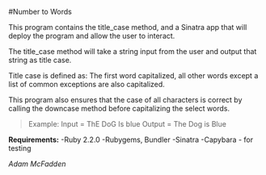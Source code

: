 #Number to Words

This program contains the title_case method, and a Sinatra app that will deploy the program and allow the user to interact.

The title_case method will take a string input from the user and output that string as title case.

Title case is defined as: The first word capitalized, all other words except a list of common exceptions are also capitalized.

This program also ensures that the case of all characters is correct by calling the downcase method before capitalizing the select words.

>Example: Input = ThE DoG Is blue Output = The Dog is Blue

**Requirements:**
-Ruby 2.2.0
-Rubygems, Bundler
-Sinatra
-Capybara - for testing

*Adam McFadden*
